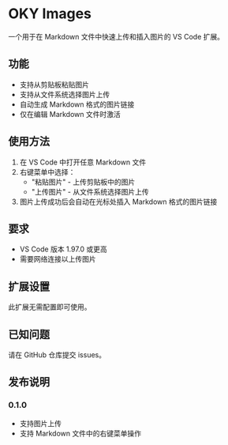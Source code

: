 # OKY Images

一个用于在 Markdown 文件中快速上传和插入图片的 VS Code 扩展。

## 功能

- 支持从剪贴板粘贴图片
- 支持从文件系统选择图片上传
- 自动生成 Markdown 格式的图片链接
- 仅在编辑 Markdown 文件时激活

## 使用方法

1. 在 VS Code 中打开任意 Markdown 文件
2. 右键菜单中选择：
   - "粘贴图片" - 上传剪贴板中的图片
   - "上传图片" - 从文件系统选择图片上传
3. 图片上传成功后会自动在光标处插入 Markdown 格式的图片链接

## 要求

- VS Code 版本 1.97.0 或更高
- 需要网络连接以上传图片

## 扩展设置

此扩展无需配置即可使用。

## 已知问题

请在 GitHub 仓库提交 issues。

## 发布说明

### 0.1.0

- 支持图片上传
- 支持 Markdown 文件中的右键菜单操作
